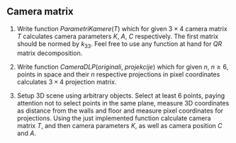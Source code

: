 ## Camera matrix

1. Write function *ParametriKamere*(*T*) which for given $3 \times 4$ camera matrix *T* calculates camera parameters *K*, *A*, *C* respectively. The first matrix should be normed by $k_{33}$.
Feel free to use any function at hand for *QR* matrix decomposition.

2. Write function *CameraDLP*(*originali*, *projekcije*)  which for given $n$, $n \ge 6$, points in space and their $n$ respective projections in pixel coordinates calculates $3 \times 4$ projection matrix.

3. Setup 3D scene using arbitrary objects.
Select at least 6 points, paying attention not to select points in the same plane, measure 3D coordinates as distance from the walls and floor and measure pixel coordinates for projections.
Using the just implemented function calculate camera matrix *T*, and then camera parameters *K*, as well as camera position *C* and *A*.
